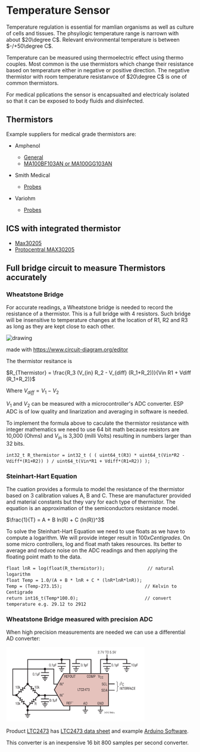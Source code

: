 # Temperature Sensor

Temperature regulation is essential for mamlian organisms as well as culture of cells and tissues. The phsyilogic temperature range is narrown with about $20\degree C$. Relevant environmental temperature is between $-/+50\degree C$.

Temperature can be measured using thermoelectric effect using thermo couples. Most common is the use thermistors which change their resistance based on temperature either in negative or positive direction. The negative thermistor with room temperature resistanvce of $20\degree C$ is one of common thermistors.

For medical pplications the sensor is encapsualted and electricaly isolated so that it can be exposed to body fluids and disinfected.

## Thermistors

Example suppliers for medical grade thermistors are: 

- Amphenol
    - [General](https://www.amphenol-sensors.com/en/product-spotlights/3468-temperature-sensing-for-medical-devices)
    - [MA100BF103AN or MA100GG103AN](https://www.mouser.com/datasheet/2/18/Amphenol_04022020_AAS_920_321E-1826352.pdf)

- Smith Medical
    - [Probes](https://www.smiths-medical.com/en-us/products/temperature-management/temperature-probes)

- Variohm
    - [Probes](https://www.variohm.com/products/temperature-sensors/medical-temperature-probes)

## ICS with integrated thermistor 
- [Max30205](https://www.analog.com/media/en/technical-documentation/data-sheets/max30205.pdf)
- [Protocentral MAX30205](https://protocentral.com/product/protocentral-max30205-body-temperature-sensor-breakout-board/)

## Full bridge circuit to measure Thermistors accurately

### Wheatstone Bridge

For accurate readings, a Wheatstone bridge is needed to record the resistance of a thermistor. This is a full bridge with 4 resistors. Such bridge will be insensitive to temperature changes at the location of R1, R2 and R3 as long as they are kept close to each other.

<img src="./assetts/Wheatstone.svg" alt="drawing" height="300"/>

made with https://www.circuit-diagram.org/editor

The thermistor resitance is

$R_{Thermistor} = \frac{R_3 (V_{in} R_2 - V_{diff} (R_1+R_2))}{Vin R1 + Vdiff (R_1+R_2)}$

Where $V_{diff} = V_1 - V_2$

$V_1$ and $V_2$ can be measured with a microcontroller's ADC converter. ESP ADC is of low quality and linarization and averaging in software is needed.

To implement the formula above to caculate the thermistor resistance with integer mathematics we need to use 64 bit math because resistors are 10,000 (Ohms) and $V_{in}$ is 3,300 (milli Volts) resulting in numbers larger than 32 bits.

```
int32_t R_thermistor = int32_t ( ( uint64_t(R3) * uint64_t(Vin*R2 - Vdiff*(R1+R2)) ) / uint64_t(Vin*R1 + Vdiff*(R1+R2)) );
```

### Steinhart-Hart Equation

The cuation provides a formula to model the resistance of the thermistor based on 3 calibration values A, B and C. These are manufacturer provided and material constants but they vary for each type of thermistor. The equation is an approximation of the semiconductors resistance model.

$\frac{1}{T} = A + B ln(R) + C (ln(R))^3$

To solve the Steinhart-Hart Equation we need to use floats as we have to compute a logarithm. We will provide integer result in $100 x  Centigrades$. On some micro controllers, log and float math takes resources. Its better to average and reduce noise on the ADC readings and then applying the floating point math to the data.

```
float lnR = log(float(R_thermistor));                // natural logarithm
float Temp = 1.0/(A + B * lnR + C * (lnR*lnR*lnR));
Temp = (Temp-273.15);                               // Kelvin to Centigrade
return int16_t(Temp*100.0);                         // convert temperature e.g. 29.12 to 2912
```

### Wheatstone Bridge measured with precision ADC

When high precision measurements are needed we can use a differential AD converter:

<img src="./assetts/LTC2471-8586.png" alt="drawing" height="200"/>

Product [LTC2473](https://www.analog.com/en/products/ltc2473.html) has [LTC2473 data sheet](https://www.analog.com/media/en/technical-documentation/data-sheets/24713fb.pdf) and example [Arduino Software](https://github.com/analogdevicesinc/Linduino).

This converter is an inexpensive 16 bit 800 samples per second converter.

